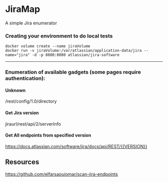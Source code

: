 # JiraMap
A simple Jira enumerator

### Creating your environment to do local tests
```
docker volume create --name jiraVolume
docker run -v jiraVolume:/var/atlassian/application-data/jira --name="jira" -d -p 8080:8080 atlassian/jira-software
```
---
### Enumeration of available gadgets (some pages require authentication):

#### Unknown
/rest/config/1.0/directory

#### Get Jira version
jiraurl/rest/api/2/serverInfo

#### Get All endpoints from specified version
https://docs.atlassian.com/software/jira/docs/api/REST/{{VERSION}}

## Resources
https://github.com/elfarsaouiomar/scan-jira-endpoints
